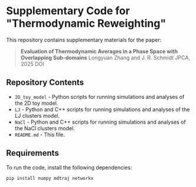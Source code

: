 # Supplementary Code for "Thermodynamic Reweighting"

This repository contains supplementary materials for the paper:

> **Evaluation of Thermodynamic Averages in a Phase Space with Overlapping Sub-domains**
> Longyuan Zhang and J. R. Schmidt
> JPCA, 2025
> DOI

## **Repository Contents**
- `2D_toy_model` - Python scripts for running simulations and analyses of the 2D toy model.
- `LJ` - Python and C++ scripts for running simulations and analyses of the LJ clusters model.
- `NaCl` - Python and C++ scripts for running simulations and analyses of the NaCl clusters model.
- `README.md` - This file.

## **Requirements**
To run the code, install the following dependencies:
```bash
pip install numpy mdtraj networkx
